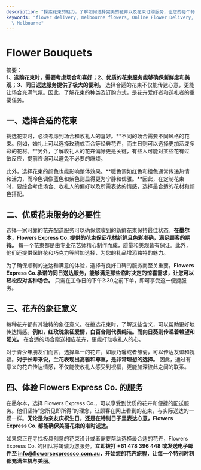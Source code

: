 ```yaml
---
description: "探索花束的魅力，了解如何选择完美的花卉以及花束订购服务，让您的每个特别时刻都充满生机与美丽。"
keywords: "flower delivery, melbourne flowers, Online Flower Delivery, Send Fresh Flowers in\
  \ Melbourne"
---
```

# Flower Bouquets

摘要：  
**1、选购花束时，需要考虑场合和喜好；2、优质的花束服务能够确保新鲜度和美观；3、同日送达服务提供了极大的便利。** 选择合适的花束不仅能传达心意，更能让场合充满气氛。因此，了解花束的种类及订购方式，是花卉爱好者和送礼者的重要任务。

## 一、选择合适的花束

挑选花束时，必须考虑到场合和收礼人的喜好。**不同的场合需要不同风格的花束。例如，婚礼上可以选择玫瑰或百合等经典花卉，而生日则可以选择更加活泼多彩的花材。**另外，了解收礼人的花卉偏好更是关键，有些人可能对某些花有过敏反应，提前咨询可以避免不必要的麻烦。

此外，选择花束的颜色也能影响整体效果。**暖色调如红色和橙色通常传递热情和活力，而冷色调像蓝色和紫色则显得更为宁静和优雅。**因此，在定制花束时，要综合考虑场合、收礼人的偏好以及所需表达的情感，选择最合适的花材和颜色搭配。

## 二、优质花束服务的必要性

选择一家可靠的花卉配送服务可以确保您收到的新鲜花束保持最佳状态。**在墨尔本，Flowers Express Co. 提供的花束保证花材新鲜且色彩准确，满足顾客的期待。** 每一个花束都是由专业花艺师精心制作而成，质量和美观皆有保证。此外，他们还提供保鲜花和巧克力等附加选择，为您的礼品增添独特的魅力。

为了确保顺利的送达和满意的体验，选择有良好口碑的服务商至关重要。**Flowers Express Co.承诺的同日送达服务，能够满足那些临时决定的惊喜需求，让您可以轻松应对各种场合。** 只需在工作日的下午2:30之前下单，即可享受这一便捷服务。

## 三、花卉的象征意义

每种花卉都有其独特的象征意义。在挑选花束时，了解这些含义，可以帮助更好地传达情感。**例如，红玫瑰象征爱情，白百合则代表纯洁。而向日葵则传递着希望和阳光。** 在合适的场合赠送相应花卉，更能打动收礼人的心。

对于青少年朋友们而言，选择单一的花卉，如康乃馨或者雏菊，可以传达友谊和祝福。**对于长辈来说，兰花表现出高雅和尊重，是非常理想的选择。** 因此，通过有意义的花卉传达情感，不仅能使收礼人感受到祝福，更能加深彼此之间的联系。

## 四、体验 Flowers Express Co. 的服务

在墨尔本，选择 Flowers Express Co.，可以享受到优质的花卉和便捷的配送服务。他们坚持“您所见即所得”的理念，让顾客在网上看到的花束，与实际送达的一模一样。**无论是为亲友庆祝生日，还是在特别日子里表达心意，Flowers Express Co. 都能确保美丽花束的准时送达。**

如果您正在寻找极具创意的花束设计或者需要帮助选择最合适的花卉，Flowers Express Co. 的团队将竭诚为您服务。**立即拨打 +61 478 396 448 或发送电子邮件至 info@flowersexpressco.com.au，开始您的花卉旅程，让每一个特别时刻都充满生机与美丽。**
